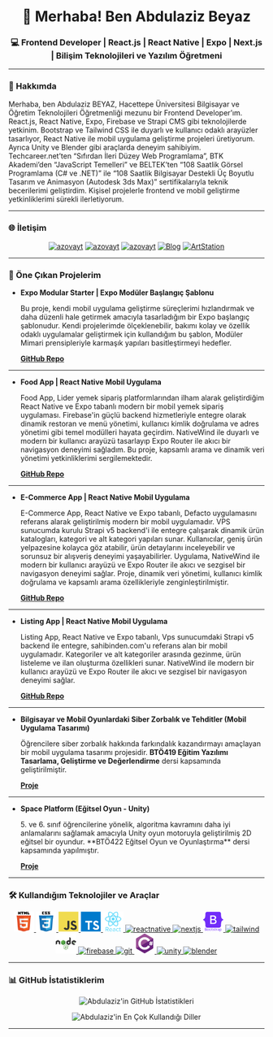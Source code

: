 <h1 align="center">👋 Merhaba! Ben Abdulaziz Beyaz</h1>
<h3 align="center">💻 Frontend Developer | React.js | React Native | Expo | Next.js | Bilişim Teknolojileri ve Yazılım Öğretmeni</h3>

---

### 🌟 Hakkımda

Merhaba, ben Abdulaziz BEYAZ, Hacettepe Üniversitesi Bilgisayar ve Öğretim Teknolojileri Öğretmenliği mezunu bir Frontend Developer’ım. React.js, React Native, Expo, Firebase ve Strapi CMS gibi teknolojilerde yetkinim. Bootstrap ve Tailwind CSS ile duyarlı ve kullanıcı odaklı arayüzler tasarlıyor, React Native ile mobil uygulama geliştirme projeleri üretiyorum. Ayrıca Unity ve Blender gibi araçlarda deneyim sahibiyim. Techcareer.net’ten “Sıfırdan İleri Düzey Web Programlama”, BTK Akademi’den “JavaScript Temelleri” ve BELTEK’ten “108 Saatlik Görsel Programlama (C# ve .NET)” ile “108 Saatlik Bilgisayar Destekli Üç Boyutlu Tasarım ve Animasyon (Autodesk 3ds Max)” sertifikalarıyla teknik becerilerimi geliştirdim. Kişisel projelerle frontend ve mobil geliştirme yetkinliklerimi sürekli ilerletiyorum.

---

### 🌐 İletişim

<p align="center">
<a href="https://twitter.com/azovayt" target="_blank" rel="noopener noreferrer"><img align="center" src="https://raw.githubusercontent.com/rahuldkjain/github-profile-readme-generator/master/src/images/icons/Social/twitter.svg" alt="azovayt" height="30" width="40" /></a>
<a href="https://linkedin.com/in/azovayt" target="_blank" rel="noopener noreferrer"><img align="center" src="https://raw.githubusercontent.com/rahuldkjain/github-profile-readme-generator/master/src/images/icons/Social/linked-in-alt.svg" alt="azovayt" height="30" width="40" /></a>
<a href="https://instagram.com/azovayt" target="_blank" rel="noopener noreferrer"><img align="center" src="https://raw.githubusercontent.com/rahuldkjain/github-profile-readme-generator/master/src/images/icons/Social/instagram.svg" alt="azovayt" height="30" width="40" /></a>
<a href="https://azovayt.github.io/" target="_blank" rel="noopener noreferrer"><img align="center" src="https://img.icons8.com/color/48/000000/blogger.png" alt="Blog" height="30" width="40" /></a> 
<a href="https://www.artstation.com/azovayt" target="_blank" rel="noopener noreferrer"><img align="center" src="https://img.icons8.com/color/48/000000/artstation.png" alt="ArtStation" height="30" width="40" /></a> 
</p>

---

### 🚀 Öne Çıkan Projelerim

* **Expo Modular Starter | Expo Modüler Başlangıç Şablonu**

    Bu proje, kendi mobil uygulama geliştirme süreçlerimi hızlandırmak ve daha düzenli hale getirmek amacıyla tasarladığım bir Expo başlangıç şablonudur. Kendi projelerimde ölçeklenebilir, bakımı kolay ve özellik odaklı uygulamalar geliştirmek için kullandığım bu şablon, Modüler Mimari prensipleriyle karmaşık yapıları basitleştirmeyi hedefler.

  **[GitHub Repo](https://github.com/azovayt/expo-modular-starter)**

---

* **Food App | React Native Mobil Uygulama**

    Food App, Lider yemek sipariş platformlarından ilham alarak geliştirdiğim React Native ve Expo tabanlı modern bir mobil yemek sipariş uygulaması. Firebase'in güçlü backend hizmetleriyle entegre olarak dinamik restoran ve menü yönetimi, kullanıcı kimlik doğrulama ve adres yönetimi gibi temel modülleri hayata geçirdim. NativeWind ile duyarlı ve modern bir kullanıcı arayüzü tasarlayıp Expo Router ile akıcı bir navigasyon deneyimi sağladım. Bu proje, kapsamlı arama ve dinamik veri yönetimi yetkinliklerimi sergilemektedir.

  **[GitHub Repo](https://github.com/azovayt/food-app)**

---

* **E-Commerce App | React Native Mobil Uygulama**

    E-Commerce App, React Native ve Expo tabanlı, Defacto uygulamasını referans alarak geliştirilmiş modern bir mobil uygulamadır. VPS sunucumda kurulu Strapi v5 backend'i ile entegre çalışarak dinamik ürün katalogları, kategori ve alt kategori yapıları sunar. Kullanıcılar, geniş ürün yelpazesine kolayca göz atabilir, ürün detaylarını inceleyebilir ve sorunsuz bir alışveriş deneyimi yaşayabilirler. Uygulama, NativeWind ile modern bir kullanıcı arayüzü ve Expo Router ile akıcı ve sezgisel bir navigasyon deneyimi sağlar. Proje, dinamik veri yönetimi, kullanıcı kimlik doğrulama ve kapsamlı arama özellikleriyle zenginleştirilmiştir.

  **[GitHub Repo](https://github.com/azovayt/e-commerce-app)**

---

* **Listing App | React Native Mobil Uygulama**

  Listing App, React Native ve Expo tabanlı, Vps sunucumdaki Strapi v5 backend ile entegre, sahibinden.com'u referans alan bir mobil uygulamadır. Kategoriler ve alt kategoriler arasında gezinme, ürün listeleme ve ilan oluşturma özellikleri sunar. NativeWind ile modern bir kullanıcı arayüzü ve Expo Router ile akıcı ve sezgisel bir navigasyon deneyimi sağlar.

  **[GitHub Repo](https://github.com/azovayt/listing-app)**

---

* **Bilgisayar ve Mobil Oyunlardaki Siber Zorbalık ve Tehditler (Mobil Uygulama Tasarımı)**

  Öğrencilere siber zorbalık hakkında farkındalık kazandırmayı amaçlayan bir mobil uygulama tasarımı projesidir. **BTÖ419 Eğitim Yazılımı Tasarlama, Geliştirme ve Değerlendirme** dersi kapsamında geliştirilmiştir.

  **[Proje](https://github.com/user-attachments/files/20391035/MobileAppMockup.pdf)**

---

* **Space Platform (Eğitsel Oyun - Unity)**

    <p>5. ve 6. sınıf öğrencilerine yönelik, algoritma kavramını daha iyi anlamalarını sağlamak amacıyla Unity oyun motoruyla geliştirilmiş 2D eğitsel bir oyundur. **BTÖ422 Eğitsel Oyun ve Oyunlaştırma** dersi kapsamında yapılmıştır.</p>

  **[Proje](https://github.com/user-attachments/files/20391063/SpacePlatform.pdf)**

---

### 🛠️ Kullandığım Teknolojiler ve Araçlar

<p align="center"> 
    <a href="https://www.w3.org/html/" target="_blank" rel="noopener noreferrer"> <img src="https://raw.githubusercontent.com/devicons/devicon/master/icons/html5/html5-original-wordmark.svg" alt="html5" width="40" height="40"/> </a> 
    <a href="https://www.w3schools.com/css/" target="_blank" rel="noopener noreferrer"> <img src="https://raw.githubusercontent.com/devicons/devicon/master/icons/css3/css3-original-wordmark.svg" alt="css3" width="40" height="40"/> </a> 
    <a href="https://developer.mozilla.org/en-US/docs/Web/JavaScript" target="_blank" rel="noopener noreferrer"> <img src="https://raw.githubusercontent.com/devicons/devicon/master/icons/javascript/javascript-original.svg" alt="javascript" width="40" height="40"/> </a> 
    <a href="https://www.typescriptlang.org/" target="_blank" rel="noopener noreferrer"> <img src="https://raw.githubusercontent.com/devicons/devicon/master/icons/typescript/typescript-original.svg" alt="typescript" width="40" height="40"/> </a> 
    <a href="https://reactjs.org/" target="_blank" rel="noopener noreferrer"> <img src="https://raw.githubusercontent.com/devicons/devicon/master/icons/react/react-original-wordmark.svg" alt="react" width="40" height="40"/> </a> 
    <a href="https://reactnative.dev/" target="_blank" rel="noopener noreferrer"> <img src="https://reactnative.dev/img/header_logo.svg" alt="reactnative" width="40" height="40"/> </a> 
    <a href="https://nextjs.org/" target="_blank" rel="noopener noreferrer"> <img src="https://cdn.worldvectorlogo.com/logos/nextjs-2.svg" alt="nextjs" width="40" height="40"/> </a> 
    <a href="https://getbootstrap.com" target="_blank" rel="noopener noreferrer"> <img src="https://raw.githubusercontent.com/devicons/devicon/master/icons/bootstrap/bootstrap-plain-wordmark.svg" alt="bootstrap" width="40" height="40"/> </a> 
    <a href="https://tailwindcss.com/" target="_blank" rel="noopener noreferrer"> <img src="https://www.vectorlogo.zone/logos/tailwindcss/tailwindcss-icon.svg" alt="tailwind" width="40" height="40"/> </a> 
    <a href="https://nodejs.org" target="_blank" rel="noopener noreferrer"> <img src="https://raw.githubusercontent.com/devicons/devicon/master/icons/nodejs/nodejs-original-wordmark.svg" alt="nodejs" width="40" height="40"/> </a> 
    <a href="https://firebase.google.com/" target="_blank" rel="noopener noreferrer"> <img src="https://www.vectorlogo.zone/logos/firebase/firebase-icon.svg" alt="firebase" width="40" height="40"/> </a> 
    <a href="https://git-scm.com/" target="_blank" rel="noopener noreferrer"> <img src="https://www.vectorlogo.zone/logos/git-scm/git-scm-icon.svg" alt="git" width="40" height="40"/> </a> 
    <a href="https://www.w3schools.com/cs/" target="_blank" rel="noopener noreferrer"> <img src="https://raw.githubusercontent.com/devicons/devicon/master/icons/csharp/csharp-original.svg" alt="csharp" width="40" height="40"/> </a> 
    <a href="https://unity.com/" target="_blank" rel="noopener noreferrer"> <img src="https://www.vectorlogo.zone/logos/unity3d/unity3d-icon.svg" alt="unity" width="40" height="40"/> </a> 
    <a href="https://www.blender.org/" target="_blank" rel="noopener noreferrer"> <img src="https://download.blender.org/branding/community/blender_community_badge_white.svg" alt="blender" width="40" height="40"/> </a> 
</p>

---

### 📊 GitHub İstatistiklerim

<p align="center">
    <img src="https://github-readme-stats.vercel.app/api?username=azovayt&show_icons=true&locale=en&theme=radical&hide_title=true" alt="Abdulaziz'in GitHub İstatistikleri" />
    
</p>
<p align="center">
    <img src="https://github-readme-stats.vercel.app/api/top-langs?username=azovayt&show_icons=true&locale=en&layout=compact&theme=radical&hide_title=true" alt="Abdulaziz'in En Çok Kullandığı Diller" />
</p>

---
